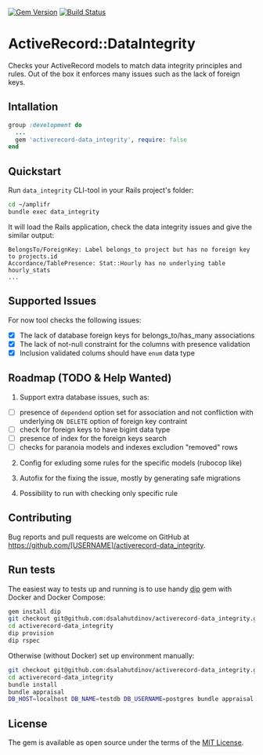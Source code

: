 [![Gem Version](https://badge.fury.io/rb/activerecord-data_integrity.svg)](https://badge.fury.io/rb/activerecord-data_integrity)
[![Build Status](https://travis-ci.org/dsalahutdinov/activerecord-data_integrity.svg?branch=master)](https://travis-ci.org/dsalahutdinov/activerecord-data_integrity.svg?branch=master)

# ActiveRecord::DataIntegrity

Checks your ActiveRecord models to match data integrity principles and rules.
Out of the box it enforces many issues such as the lack of foreign keys.

## Intallation
```ruby
group :development do
  ...
  gem 'activerecord-data_integrity', require: false
end
```
## Quickstart

Run `data_integrity` CLI-tool in your Rails project's folder:

```bash
cd ~/amplifr
bundle exec data_integrity
```

It will load the Rails application, check the data integrity issues and give the similar output:
```
BelongsTo/ForeignKey: Label belongs_to project but has no foreign key to projects.id
Accordance/TablePresence: Stat::Hourly has no underlying table hourly_stats
...
```

## Supported Issues

For now tool checks the following issues:
 - [x] The lack of database foreign keys for belongs_to/has_many associations
 - [x] The lack of not-null constraint for the columns with presence validation
 - [x] Inclusion validated colums should have `enum` data type

## Roadmap (TODO & Help Wanted)

1) Support extra database issues, such as:
 - [ ] presence of `dependend` option set for association and not confliction with underlying `ON DELETE` option of foreign key contraint
 - [ ] check for foreign keys to have bigint data type
 - [ ] presence of index for the foreign keys search
 - [ ] checks for paranoia models and indexes excludion "removed" rows

2) Config for exluding some rules for the specific models (rubocop like)

3) Autofix for the fixing the issue, mostly by generating safe migrations

4) Possibility to run with checking only specific rule

## Contributing

Bug reports and pull requests are welcome on GitHub at https://github.com/[USERNAME]/activerecord-data_integrity.

## Run tests

The easiest way to tests up and running is to use handy [dip](https://github.com/bibendi/dip) gem with Docker and Docker Compose:

```bash
gem install dip
git checkout git@github.com:dsalahutdinov/activerecord-data_integrity.git
cd activerecord-data_integrity
dip provision
dip rspec
```

Otherwise (without Docker) set up environment manually:
```bash
git checkout git@github.com:dsalahutdinov/activerecord-data_integrity.git
cd activerecord-data_integrity
bundle install
bundle appraisal
DB_HOST=localhost DB_NAME=testdb DB_USERNAME=postgres bundle appraisal rspec
```

## License

The gem is available as open source under the terms of the [MIT License](https://opensource.org/licenses/MIT).
